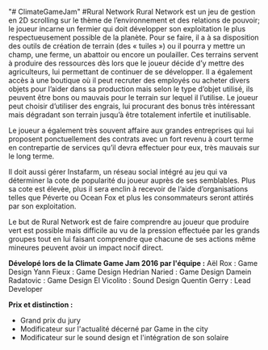 "# ClimateGameJam" 
#Rural Network
Rural Network est un jeu de gestion en 2D scrolling sur le thème de l’environnement et des relations de pouvoir; le joueur incarne un fermier qui doit développer son exploitation le plus respectueusement possible de la planète. 
Pour se faire, il a à sa disposition des outils de création de terrain (des « tuiles ») ou il pourra y mettre un champ, une ferme, un abattoir ou encore un poulailler. Ces terrains servent à produire des ressources dès lors que le joueur décide d’y mettre des agriculteurs, lui permettant de continuer de se développer. 
Il a également accès à une boutique où il peut recruter des employés ou acheter divers objets pour l’aider dans sa production mais selon le type d’objet utilisé, ils peuvent être bons ou mauvais pour le terrain sur lequel il l’utilise. Le joueur peut choisir d’utiliser des engrais, lui procurant des bonus très intéressant mais dégradant son terrain jusqu’à être totalement infertile et inutilisable. 

Le joueur a également très souvent affaire aux grandes entreprises qui lui proposent ponctuellement des contrats avec un fort revenu à court terme en contrepartie de services qu’il devra effectuer pour eux, très mauvais sur le long terme. 

Il doit aussi gérer Instafarm, un réseau social intégré au jeu qui va déterminer la cote de popularité du joueur auprès de ses semblables. Plus sa cote est élevée, plus il sera enclin à recevoir de l’aide d’organisations telles que Péverte ou Ocean Fox et plus les consommateurs seront attirés par son exploitation. 

Le but de Rural Network est de faire comprendre au joueur que produire vert est possible mais difficile au vu de la pression effectuée par les grands groupes tout en lui faisant comprendre que chacune de ses actions même mineures peuvent avoir un impact nocif direct.

<b>Dévelopé lors de la Climate Game Jam 2016 par l'équipe :</b>
Aël Rox : Game Design
Yann Fieux : Game Design
Hedrian Naried : Game Design
Damein Radatovic : Game Design
El Vicolito : Sound Design
Quentin Gerry : Lead Developer

<b>Prix et distinction :</b>
  - Grand prix du jury
  - Modificateur sur l'actualité décerné par Game in the city
  - Modificateur sur le sound design et l'intégration de son solaire

